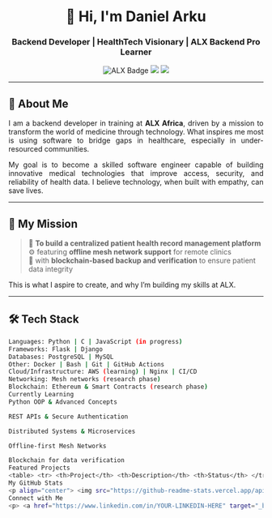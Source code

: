 <h1 align="center">👋 Hi, I'm Daniel Arku</h1>
<h3 align="center">Backend Developer | HealthTech Visionary | ALX Backend Pro Learner</h3>

<p align="center">
  <img src="https://img.shields.io/badge/Backend%20Developer-ALX-blue" alt="ALX Badge" />
  <img src="https://img.shields.io/badge/HealthTech-Enthusiast-green" />
  <img src="https://img.shields.io/badge/Blockchain%20for%20Health-In%20Progress-orange" />
</p>

---

## 🚀 About Me

<div align="justify">

I am a backend developer in training at <strong>ALX Africa</strong>, driven by a mission to transform the world of medicine through technology. What inspires me most is using software to bridge gaps in healthcare, especially in under-resourced communities.  

My goal is to become a skilled software engineer capable of building innovative medical technologies that improve access, security, and reliability of health data. I believe technology, when built with empathy, can save lives.  

</div>

---

## 🌟 My Mission

> 🏥 **To build a centralized patient health record management platform**  
> ⚙️ featuring **offline mesh network support** for remote clinics  
> 🔗 with **blockchain-based backup and verification** to ensure patient data integrity

This is what I aspire to create, and why I’m building my skills at ALX.

---

## 🛠️ Tech Stack

```bash
Languages: Python | C | JavaScript (in progress)
Frameworks: Flask | Django
Databases: PostgreSQL | MySQL
Other: Docker | Bash | Git | GitHub Actions
Cloud/Infrastructure: AWS (learning) | Nginx | CI/CD
Networking: Mesh networks (research phase)
Blockchain: Ethereum & Smart Contracts (research phase)
Currently Learning
Python OOP & Advanced Concepts

REST APIs & Secure Authentication

Distributed Systems & Microservices

Offline-first Mesh Networks

Blockchain for data verification
Featured Projects
<table> <tr> <th>Project</th> <th>Description</th> <th>Status</th> </tr> <tr> <td><strong>smart-health-records</strong></td> <td>Blockchain-backed patient health record manager with mesh sync</td> <td>Concept stage</td> </tr> <tr> <td><strong>clinic-mesh-network</strong></td> <td>Mesh network data synchronization tool for rural clinics</td> <td>Research</td> </tr> <tr> <td><strong>medblock-api</strong></td> <td>API for storing and sharing medical data with cryptographic guarantees</td> <td>Coming soon</td> </tr> </table>
My GitHub Stats
<p align="center"> <img src="https://github-readme-stats.vercel.app/api?username=daniel-arku&show_icons=true&theme=radical" alt="daniel-arku github stats" /> <br/> <img src="https://github-readme-stats.vercel.app/api/top-langs/?username=daniel-arku&layout=compact&theme=radical" alt="daniel-arku top languages" /> </p>
Connect with Me
<p> <a href="https://www.linkedin.com/in/YOUR-LINKEDIN-HERE" target="_blank"> <img src="https://img.shields.io/badge/LinkedIn-blue?logo=linkedin&logoColor=white" alt="LinkedIn" /> </a> <a href="mailto:YOUR-EMAIL-HERE" target="_blank"> <img src="https://img.shields.io/badge/Gmail-D14836?logo=gmail&logoColor=white" alt="Gmail" /> </a> <a href="https://twitter.com/YOUR-TWITTER-HERE" target="_blank"> <img src="https://img.shields.io/badge/Twitter-1DA1F2?logo=twitter&logoColor=white" alt="Twitter" /> </a> </p>
